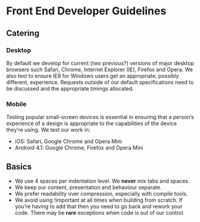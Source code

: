 # Front End Developer Guidelines

## Catering
### Desktop
By default we develop for current (two previous?) versions of major desktop browsers such Safari, Chrome, Internet Explorer (IE), Firefox and Opera. We also test to ensure IE8 for Windows users get an appropriate, possibly different, experience.
Requests outside of our default specifications need to be discussed and the appropriate timings allocated.

### Mobile
Testing popular small-screen devices is essential in ensuring that a person’s experience of a design is appropriate to the capabilities of the device they’re using. We test our work in:
- iOS: Safari, Google Chrome and Opera Mini
- Android 4.1: Google Chrome, Firefox and Opera Mini 

## Basics
- We use 4 spaces per indentation level. We **never** mix tabs and spaces.
- We keep our content, presentation and behaviour separate.
- We prefer readability over compression, especially with compile tools. 
- We avoid using !important at all times when building from scratch. If you’re having to add that then you need to go back and rework your code. There may be **rare** exceptions when code is out of our control.